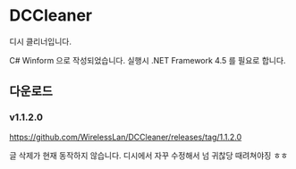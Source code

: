 # DCCleaner
디시 클리너입니다.

C# Winform 으로 작성되었습니다.
실행시 .NET Framework 4.5 를 필요로 합니다.

## 다운로드
### v1.1.2.0
https://github.com/WirelessLan/DCCleaner/releases/tag/1.1.2.0

글 삭제가 현재 동작하지 않습니다. 디시에서 자꾸 수정해서 넘 귀찮당 때려쳐야징 ㅎㅎ